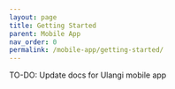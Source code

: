 ```yaml
---
layout: page
title: Getting Started
parent: Mobile App
nav_order: 0
permalink: /mobile-app/getting-started/
---
```


TO-DO: Update docs for Ulangi mobile app
